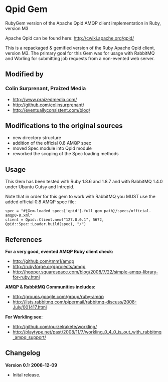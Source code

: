 # Qpid Gem

RubyGem version of the Apache Qpid AMQP client implementation in Ruby, version M3

Apache Qpid can be found here: http://cwiki.apache.org/qpid/

This is a repackaged & gemified version of the Ruby Apache Qpid client, version M3. 
The primary goal for this Gem was for usage with RabbitMQ and Worling for submitting job requests from a non-evented web server.

## Modified by

### Colin Surprenant, Praized Media

* http://www.praizedmedia.com/
* http://github.com/colinsurprenant/ 
* http://eventuallyconsistent.com/blog/

## Modifications to the original sources

* new directory structure
* addition of the official 0.8 AMQP spec
* moved Spec module into Qpid module
* reworked the scoping of the Spec loading methods

## Usage

This Gem has been tested with Ruby 1.8.6 and 1.8.7 and with RabbitMQ 1.4.0 under Ubuntu Gutsy and Intrepid.

Note that in order for this gem to work with RabbitMQ you MUST use the added official 0.8 AMQP spec file:

    spec = "#{Gem.loaded_specs['qpid'].full_gem_path}/specs/official-amqp0-8.xml"
    client = Qpid::Client.new("127.0.0.1", 5672, Qpid::Spec::Loader.build(spec), "/")

## References

**For a very good, evented AMQP Ruby client check:**
* http://github.com/tmm1/amqp
* http://rubyforge.org/projects/amqp
* http://hopper.squarespace.com/blog/2008/7/22/simple-amqp-library-for-ruby.html
  
**AMQP & RabbitMQ Communities includes:**
* http://groups.google.com/group/ruby-amqp
* http://lists.rabbitmq.com/pipermail/rabbitmq-discuss/2008-July/001417.html
  
**For Workling see:**
* http://github.com/purzelrakete/workling/
* http://playtype.net/past/2008/11/7/workling_0_4_0_is_out_with_rabbitmq_ampq_support/

## Changelog

**Version 0.1: 2008-12-09**

* Inital release.